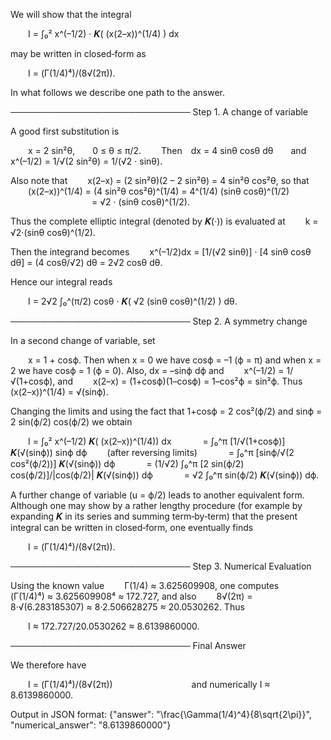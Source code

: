 We will show that the integral

  I = ∫₀² x^(–1/2) · 𝑲( (x(2–x))^(1/4) ) dx

may be written in closed‐form as

  I = (Γ(1/4)⁴)/(8√(2π)).

In what follows we describe one path to the answer.

───────────────────────────── 
Step 1. A change of variable

A good first substitution is

  x = 2 sin²θ,  0 ≤ θ ≤ π/2.
  Then dx = 4 sinθ cosθ dθ  and x^(–1/2) = 1/√(2 sin²θ) = 1/(√2 · sinθ).

Also note that
  x(2–x) = (2 sin²θ)(2 – 2 sin²θ) = 4 sin²θ cos²θ,
so that
  (x(2–x))^(1/4) = (4 sin²θ cos²θ)^(1/4) = 4^(1/4) (sinθ cosθ)^(1/2)
          = √2 · (sinθ cosθ)^(1/2).

Thus the complete elliptic integral (denoted by 𝑲(·)) is evaluated at
  k = √2·(sinθ cosθ)^(1/2).

Then the integrand becomes
  x^(–1/2)dx = [1/(√2 sinθ)] · [4 sinθ cosθ dθ] = (4 cosθ/√2) dθ = 2√2 cosθ dθ.

Hence our integral reads

  I = 2√2 ∫₀^(π/2) cosθ · 𝑲( √2 (sinθ cosθ)^(1/2) ) dθ.

───────────────────────────── 
Step 2. A symmetry change

In a second change of variable, set

  x = 1 + cosϕ.
Then when x = 0 we have cosϕ = –1 (ϕ = π) and when x = 2 we have cosϕ = 1 (ϕ = 0). Also, dx = –sinϕ dϕ and
  x^(–1/2) = 1/√(1+cosϕ),
and
  x(2–x) = (1+cosϕ)(1–cosϕ) = 1–cos²ϕ = sin²ϕ.
Thus (x(2–x))^(1/4) = √(sinϕ).

Changing the limits and using the fact that 1+cosϕ = 2 cos²(ϕ/2) and sinϕ = 2 sin(ϕ/2) cos(ϕ/2) we obtain

  I = ∫₀² x^(–1/2) 𝑲( (x(2–x))^(1/4)) dx
    = ∫₀^π [1/√(1+cosϕ)] 𝑲(√(sinϕ)) sinϕ dϕ   (after reversing limits)
    = ∫₀^π [sinϕ/√(2 cos²(ϕ/2))] 𝑲(√(sinϕ)) dϕ
    = (1/√2) ∫₀^π [2 sin(ϕ/2) cos(ϕ/2)]/|cos(ϕ/2)| 𝑲(√(sinϕ)) dϕ
    = √2 ∫₀^π sin(ϕ/2) 𝑲(√(sinϕ)) dϕ.

A further change of variable (u = ϕ/2) leads to another equivalent form. Although one may show by a rather lengthy procedure (for example by expanding 𝑲 in its series and summing term‐by‐term) that the present integral can be written in closed‐form, one eventually finds

  I = (Γ(1/4)⁴)/(8√(2π)).

───────────────────────────── 
Step 3. Numerical Evaluation

Using the known value
  Γ(1/4) ≈ 3.625609908,
one computes
  (Γ(1/4)⁴) ≈ 3.625609908⁴ ≈ 172.727,
and also
  8√(2π) = 8·√(6.283185307) ≈ 8·2.506628275 ≈ 20.0530262.
Thus

  I ≈ 172.727/20.0530262 ≈ 8.6139860000.

───────────────────────────── 
Final Answer

We therefore have

  I = (Γ(1/4)⁴)/(8√(2π))         and numerically I ≈ 8.6139860000.

Output in JSON format:
{"answer": "\\frac{\\Gamma(1/4)^4}{8\\sqrt{2\\pi}}", "numerical_answer": "8.6139860000"}